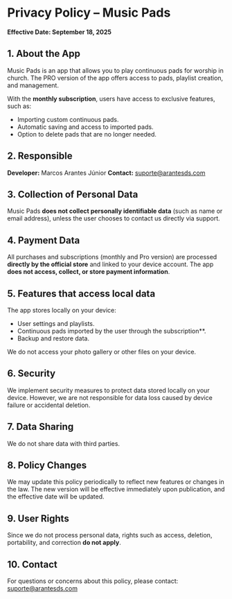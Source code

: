 # Privacy Policy – ​​Music Pads

**Effective Date: September 18, 2025**

## 1. About the App
Music Pads is an app that allows you to play continuous pads for worship in church. The PRO version of the app offers access to pads, playlist creation, and management.

With the **monthly subscription**, users have access to exclusive features, such as:
* Importing custom continuous pads.
* Automatic saving and access to imported pads.
* Option to delete pads that are no longer needed.

## 2. Responsible
**Developer:** Marcos Arantes Júnior
**Contact:** suporte@arantesds.com

## 3. Collection of Personal Data
Music Pads **does not collect personally identifiable data** (such as name or email address), unless the user chooses to contact us directly via support.

## 4. Payment Data
All purchases and subscriptions (monthly and Pro version) are processed **directly by the official store** and linked to your device account. The app **does not access, collect, or store payment information**.

## 5. Features that access local data
The app stores locally on your device:
* User settings and playlists.
* Continuous pads imported by the user through the subscription**.
* Backup and restore data.

We do not access your photo gallery or other files on your device.

## 6. Security
We implement security measures to protect data stored locally on your device. However, we are not responsible for data loss caused by device failure or accidental deletion.

## 7. Data Sharing
We do not share data with third parties.

## 8. Policy Changes
We may update this policy periodically to reflect new features or changes in the law. The new version will be effective immediately upon publication, and the effective date will be updated.

## 9. User Rights
Since we do not process personal data, rights such as access, deletion, portability, and correction **do not apply**.

## 10. Contact
For questions or concerns about this policy, please contact: suporte@arantesds.com
